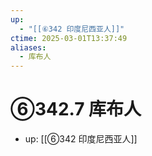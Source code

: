 ```yaml
---
up:
  - "[[⑥342 印度尼西亚人]]"
ctime: 2025-03-01T13:37:49
aliases:
  - 库布人
---
```


# ⑥342.7 库布人

- up: [[⑥342 印度尼西亚人]]

